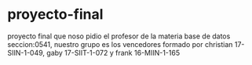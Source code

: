 # proyecto-final
proyecto final que noso pidio el profesor de la materia base de datos seccion:0541, nuestro grupo es los vencedores formado por christian 17-SIIN-1-049, gaby 17-SIIT-1-072 y frank 16-MIIN-1-165
